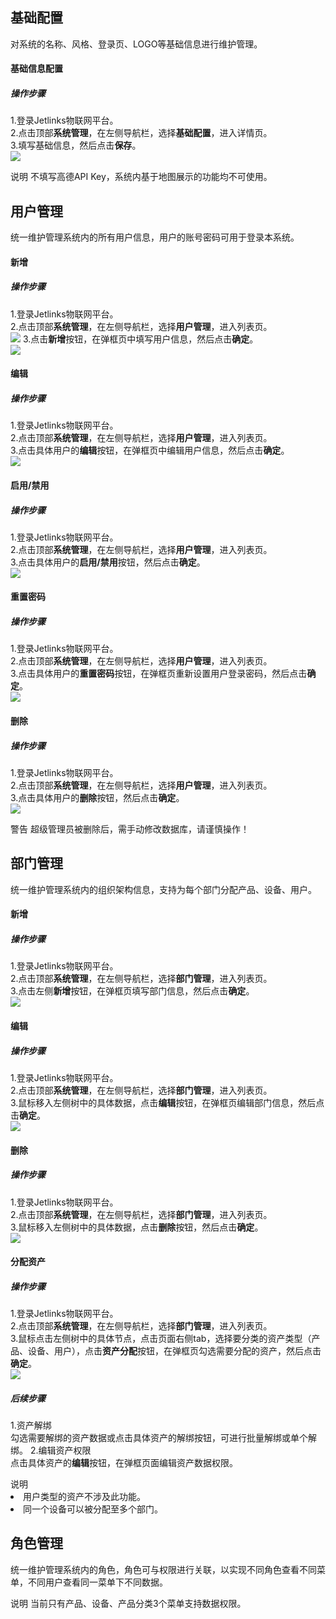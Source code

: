 
## 基础配置
对系统的名称、风格、登录页、LOGO等基础信息进行维护管理。</br>

#### 基础信息配置
##### 操作步骤
1.<a>登录</a>Jetlinks物联网平台。</br>
2.点击顶部**系统管理**，在左侧导航栏，选择**基础配置**，进入详情页。</br>
3.填写基础信息，然后点击**保存**。</br>
![](./img/146.png)

<div class='explanation primary'>
  <span class='iconfont icon-bangzhu explanation-icon'></span>
  <span class='explanation-title font-weight'>说明</span>
  不填写高德API Key，系统内基于地图展示的功能均不可使用。
</div>

## 用户管理
统一维护管理系统内的所有用户信息，用户的账号密码可用于登录本系统。</br>

#### 新增
##### 操作步骤
1.<a>登录</a>Jetlinks物联网平台。</br>
2.点击顶部**系统管理**，在左侧导航栏，选择**用户管理**，进入列表页。</br>
![](./img/147.png)
3.点击**新增**按钮，在弹框页中填写用户信息，然后点击**确定**。</br>
![](./img/148.png)

#### 编辑
##### 操作步骤
1.<a>登录</a>Jetlinks物联网平台。</br>
2.点击顶部**系统管理**，在左侧导航栏，选择**用户管理**，进入列表页。</br>
3.点击具体用户的**编辑**按钮，在弹框页中编辑用户信息，然后点击**确定**。</br>
![](./img/150.png)

#### 启用/禁用
##### 操作步骤
1.<a>登录</a>Jetlinks物联网平台。</br>
2.点击顶部**系统管理**，在左侧导航栏，选择**用户管理**，进入列表页。</br>
3.点击具体用户的**启用/禁用**按钮，然后点击**确定**。</br>
![](./img/151.png)

#### 重置密码
##### 操作步骤
1.<a>登录</a>Jetlinks物联网平台。</br>
2.点击顶部**系统管理**，在左侧导航栏，选择**用户管理**，进入列表页。</br>
3.点击具体用户的**重置密码**按钮，在弹框页重新设置用户登录密码，然后点击**确定**。</br>
![](./img/154.png)

#### 删除
##### 操作步骤
1.<a>登录</a>Jetlinks物联网平台。</br>
2.点击顶部**系统管理**，在左侧导航栏，选择**用户管理**，进入列表页。</br>
3.点击具体用户的**删除**按钮，然后点击**确定**。</br>
![](./img/153.png)
<div class='explanation error'>
  <span class='iconfont icon-jinggao explanation-icon'></span>
  <span class='explanation-title font-weight'>警告</span>
超级管理员被删除后，需手动修改数据库，请谨慎操作！
</div>

## 部门管理
统一维护管理系统内的组织架构信息，支持为每个部门分配产品、设备、用户。</br>

#### 新增
##### 操作步骤
1.<a>登录</a>Jetlinks物联网平台。</br>
2.点击顶部**系统管理**，在左侧导航栏，选择**部门管理**，进入列表页。</br>
3.点击左侧**新增**按钮，在弹框页填写部门信息，然后点击**确定**。</br>
![](./img/155.png)

#### 编辑
##### 操作步骤
1.<a>登录</a>Jetlinks物联网平台。</br>
2.点击顶部**系统管理**，在左侧导航栏，选择**部门管理**，进入列表页。</br>
3.鼠标移入左侧树中的具体数据，点击**编辑**按钮，在弹框页编辑部门信息，然后点击**确定**。</br>
![](./img/156.png)

#### 删除
##### 操作步骤
1.<a>登录</a>Jetlinks物联网平台。</br>
2.点击顶部**系统管理**，在左侧导航栏，选择**部门管理**，进入列表页。</br>
3.鼠标移入左侧树中的具体数据，点击**删除**按钮，然后点击**确定**。</br>
![](./img/157.png)

#### 分配资产
##### 操作步骤
1.<a>登录</a>Jetlinks物联网平台。</br>
2.点击顶部**系统管理**，在左侧导航栏，选择**部门管理**，进入列表页。</br>
3.鼠标点击左侧树中的具体节点，点击页面右侧tab，选择要分类的资产类型（产品、设备、用户），点击**资产分配**按钮，在弹框页勾选需要分配的资产，然后点击**确定**。</br>
![](./img/158.png)

##### 后续步骤
1.资产解绑</br>
勾选需要解绑的资产数据或点击具体资产的解绑按钮，可进行批量解绑或单个解绑。
2.编辑资产权限</br>
点击具体资产的**编辑**按钮，在弹框页面编辑资产数据权限。
<div class='explanation primary'>
  <span class='iconfont icon-bangzhu explanation-icon'></span>
  <span class='explanation-title font-weight'>说明</span>
<li>用户类型的资产不涉及此功能。</li>
<li>同一个设备可以被分配至多个部门。</li>
</div>

## 角色管理
统一维护管理系统内的角色，角色可与权限进行关联，以实现不同角色查看不同菜单，不同用户查看同一菜单下不同数据。
<div class='explanation primary'>
  <span class='iconfont icon-bangzhu explanation-icon'></span>
  <span class='explanation-title font-weight'>说明</span>
当前只有产品、设备、产品分类3个菜单支持数据权限。
</div>